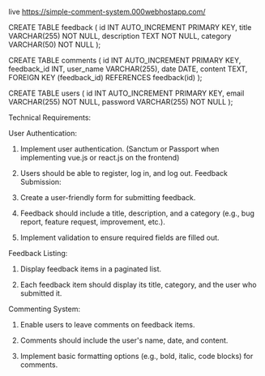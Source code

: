 live https://simple-comment-system.000webhostapp.com/

CREATE TABLE feedback (
    id INT AUTO_INCREMENT PRIMARY KEY,
    title VARCHAR(255) NOT NULL,
    description TEXT NOT NULL,
    category VARCHAR(50) NOT NULL
);


CREATE TABLE comments (
    id INT AUTO_INCREMENT PRIMARY KEY,
    feedback_id INT,
    user_name VARCHAR(255),
    date DATE,
    content TEXT,
    FOREIGN KEY (feedback_id) REFERENCES feedback(id)
);


CREATE TABLE users (
    id INT AUTO_INCREMENT PRIMARY KEY,
    email VARCHAR(255) NOT NULL,
    password VARCHAR(255) NOT NULL
);


Technical Requirements:

User Authentication:

1.  Implement user authentication. (Sanctum or Passport when implementing vue.js or react.js on the frontend)

2.  Users should be able to register, log in, and log out.
Feedback Submission:

1.  Create a user-friendly form for submitting feedback.
2.  Feedback should include a title, description, and a category (e.g., bug report, feature request, improvement, etc.).

3.  Implement validation to ensure required fields are filled out.

Feedback Listing:

1. Display feedback items in a paginated list.

2.  Each feedback item should display its title, category, and the user who submitted it.

Commenting System:

1.  Enable users to leave comments on feedback items.

2.  Comments should include the user's name, date, and content.

3.  Implement basic formatting options (e.g., bold, italic, code blocks) for comments.
